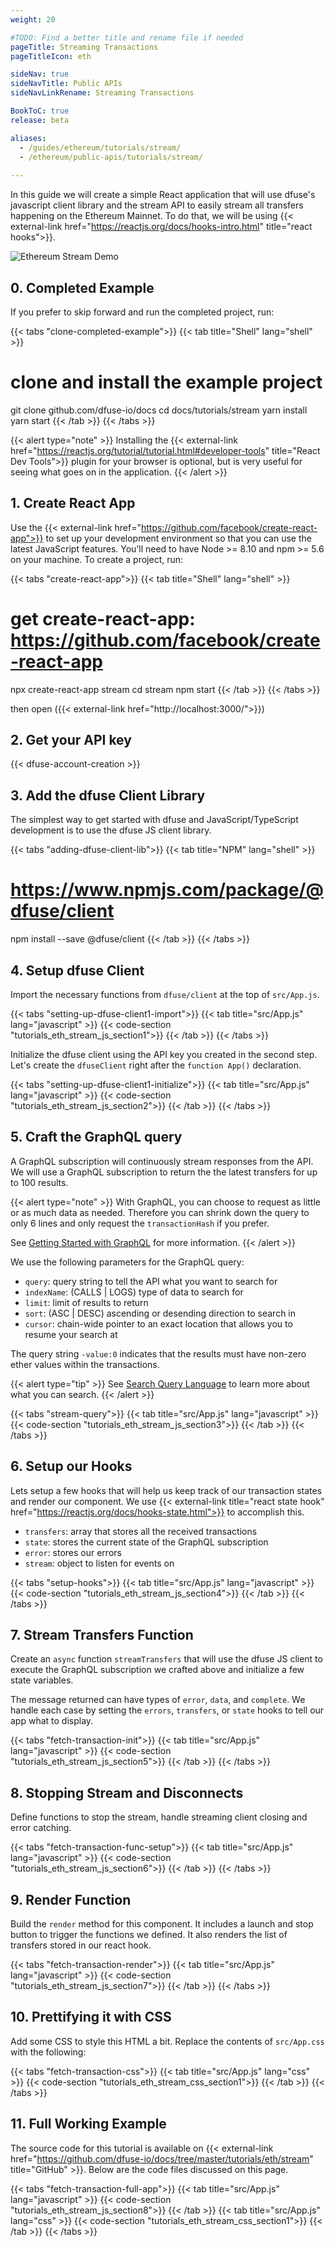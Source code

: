 ```yaml
---
weight: 20

#TODO: Find a better title and rename file if needed
pageTitle: Streaming Transactions
pageTitleIcon: eth

sideNav: true
sideNavTitle: Public APIs
sideNavLinkRename: Streaming Transactions

BookToC: true
release: beta

aliases:
  - /guides/ethereum/tutorials/stream/
  - /ethereum/public-apis/tutorials/stream/
  
---
```


In this guide we will create a simple React application that will use dfuse's javascript client library and the stream API to easily stream all transfers happening on the Ethereum Mainnet. To do that, we will be using {{< external-link href="https://reactjs.org/docs/hooks-intro.html" title="react hooks">}}.

![Ethereum Stream Demo](/img/eth-stream.gif)

## 0. Completed Example

If you prefer to skip forward and run the completed project, run:

{{< tabs "clone-completed-example">}}
{{< tab title="Shell" lang="shell" >}}
# clone and install the example project
git clone github.com/dfuse-io/docs
cd docs/tutorials/stream
yarn install
yarn start
{{< /tab >}}
{{< /tabs >}}

{{< alert type="note" >}}
Installing the {{< external-link href="https://reactjs.org/tutorial/tutorial.html#developer-tools" title="React Dev Tools">}} plugin for your browser is optional, but is very useful for seeing what goes on in the application.
{{< /alert >}}

## 1. Create React App

Use the {{< external-link href="https://github.com/facebook/create-react-app">}} to set up your development environment so that you can use the latest JavaScript features. You’ll need to have Node >= 8.10 and npm >= 5.6 on your machine. To create a project, run:

{{< tabs "create-react-app">}}
{{< tab title="Shell" lang="shell" >}}
# get create-react-app: https://github.com/facebook/create-react-app
npx create-react-app stream
cd stream
npm start
{{< /tab >}}
{{< /tabs >}}

then open ({{< external-link href="http://localhost:3000/">}})

## 2. Get your API key

{{< dfuse-account-creation >}}

## 3. Add the dfuse Client Library

The simplest way to get started with dfuse and JavaScript/TypeScript development is to use the dfuse JS client library.

{{< tabs "adding-dfuse-client-lib">}}
{{< tab title="NPM" lang="shell" >}}
# https://www.npmjs.com/package/@dfuse/client
npm install --save @dfuse/client
{{< /tab >}}
{{< /tabs >}}

## 4. Setup dfuse Client

Import the necessary functions from `dfuse/client` at the top of `src/App.js`.

{{< tabs "setting-up-dfuse-client1-import">}}
{{< tab title="src/App.js" lang="javascript" >}}
{{< code-section "tutorials_eth_stream_js_section1">}}
{{< /tab >}}
{{< /tabs >}}

Initialize the dfuse client using the API key you created in the second step. Let's create the `dfuseClient` right after the `function App()` declaration.

{{< tabs "setting-up-dfuse-client1-initialize">}}
{{< tab title="src/App.js" lang="javascript" >}}
{{< code-section "tutorials_eth_stream_js_section2">}}
{{< /tab >}}
{{< /tabs >}}

## 5. Craft the GraphQL query
A GraphQL subscription will continuously stream responses from the API. We will use a GraphQL subscription to return the the latest transfers for up to 100 results.

{{< alert type="note" >}}
With GraphQL, you can choose to request as little or as much data as needed. Therefore you can shrink down the query to only 6 lines and only request the `transactionHash` if you prefer.

See [Getting Started with GraphQL](/platform/public-apis/graphql-semantics/) for more information.
{{< /alert >}}

We use the following parameters for the GraphQL query:

- `query`: query string to tell the API what you want to search for
- `indexName`: (CALLS | LOGS) type of data to search for
- `limit`: limit of results to return
- `sort`: (ASC | DESC) ascending or desending direction to search in
- `cursor`: chain-wide pointer to an exact location that allows you to resume your search at

The query string `-value:0` indicates that the results must have non-zero ether values within the transactions.

{{< alert type="tip" >}}
See [Search Query Language](/platform/public-apis/search-query-language/) to learn more about what you can search.
{{< /alert >}}

{{< tabs "stream-query">}}
{{< tab title="src/App.js" lang="javascript" >}}
{{< code-section "tutorials_eth_stream_js_section3">}}
{{< /tab >}}
{{< /tabs >}}

## 6. Setup our Hooks

Lets setup a few hooks that will help us keep track of our transaction states and render our component. We use {{< external-link title="react state hook" href="https://reactjs.org/docs/hooks-state.html">}} to accomplish this.

- `transfers`: array that stores all the received transactions
- `state`: stores the current state of the GraphQL subscription
- `error`: stores our errors
- `stream`: object to listen for events on

{{< tabs "setup-hooks">}}
{{< tab title="src/App.js" lang="javascript" >}}
{{< code-section "tutorials_eth_stream_js_section4">}}
{{< /tab >}}
{{< /tabs >}}

## 7. Stream Transfers Function

Create an `async` function `streamTransfers` that will use the dfuse JS client to execute the GraphQL subscription we crafted above and initialize a few state variables.

The message returned can have types of `error`, `data`, and `complete`.
We handle each case by setting the `errors`, `transfers`, or `state` hooks to tell our app what to display.

{{< tabs "fetch-transaction-init">}}
{{< tab title="src/App.js" lang="javascript" >}}
{{< code-section "tutorials_eth_stream_js_section5">}}
{{< /tab >}}
{{< /tabs >}}

## 8. Stopping Stream and Disconnects

Define functions to stop the stream, handle streaming client closing and error catching.

{{< tabs "fetch-transaction-func-setup">}}
{{< tab title="src/App.js" lang="javascript" >}}
{{< code-section "tutorials_eth_stream_js_section6">}}
{{< /tab >}}
{{< /tabs >}}

## 9. Render Function

Build the `render` method for this component. It includes a launch and stop button to trigger the functions we defined. It also renders the list of transfers stored in our react hook.

{{< tabs "fetch-transaction-render">}}
{{< tab title="src/App.js" lang="javascript" >}}
{{< code-section "tutorials_eth_stream_js_section7">}}
{{< /tab >}}
{{< /tabs >}}

## 10. Prettifying it with CSS

Add some CSS to style this HTML a bit. Replace the contents of `src/App.css` with the following:

{{< tabs "fetch-transaction-css">}}
{{< tab title="src/App.js" lang="css" >}}
{{< code-section "tutorials_eth_stream_css_section1">}}
{{< /tab >}}
{{< /tabs >}}

## 11. Full Working Example

The source code for this tutorial is available on {{< external-link href="https://github.com/dfuse-io/docs/tree/master/tutorials/eth/stream" title="GitHub" >}}. Below are the code files discussed on this page.

{{< tabs "fetch-transaction-full-app">}}
{{< tab title="src/App.js" lang="javascript" >}}
{{< code-section "tutorials_eth_stream_js_section8">}}
{{< /tab >}}
{{< tab title="src/App.js" lang="css" >}}
{{< code-section "tutorials_eth_stream_css_section1">}}
{{< /tab >}}
{{< /tabs >}}
